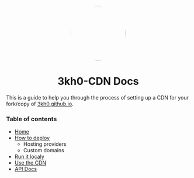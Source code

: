 <p align="center">
<kbd>
<img style="border-radius:50%" height="150px" src="https://raw.githubusercontent.com/3kh0/3kh0.github.io/main/images/logo.png">
</kbd>
</p>
<h1 align="center">3kh0-CDN Docs</h1>

This is a guide to help you through the process of setting up a CDN for your fork/copy of [3kh0.github.io](https://github.com/3kh0/3kh0.github.io).

### Table of contents
* [Home](./)
* [How to deploy](./deploy)
   * Hosting providers
   * Custom domains
* [Run it localy](./localy)
* [Use the CDN](./use)
* [API Docs](./api)
